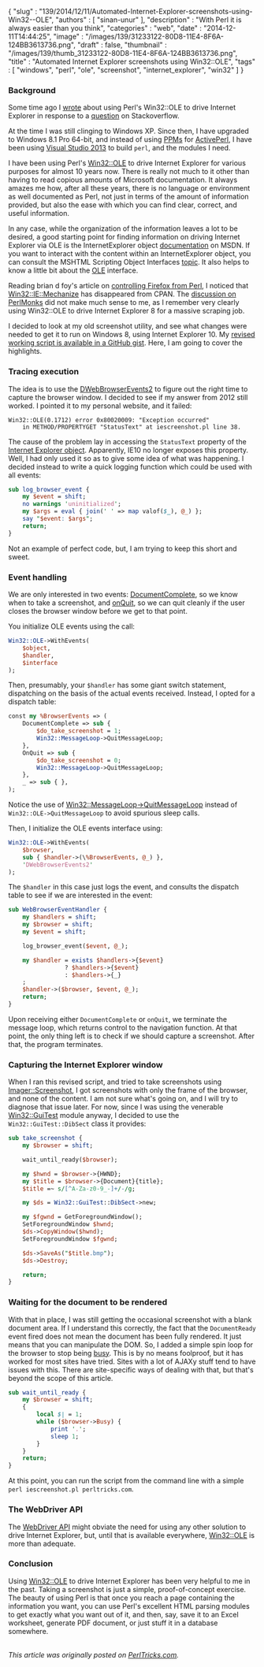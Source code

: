 {
   "slug" : "139/2014/12/11/Automated-Internet-Explorer-screenshots-using-Win32--OLE",
   "authors" : [
      "sinan-unur"
   ],
   "description" : "With Perl it is always easier than you think",
   "categories" : "web",
   "date" : "2014-12-11T14:44:25",
   "image" : "/images/139/31233122-80D8-11E4-8F6A-124BB3613736.png",
   "draft" : false,
   "thumbnail" : "/images/139/thumb_31233122-80D8-11E4-8F6A-124BB3613736.png",
   "title" : "Automated Internet Explorer screenshots using Win32::OLE",
   "tags" : [
      "windows",
      "perl",
      "ole",
      "screenshot",
      "internet_explorer",
      "win32"
   ]
}


### Background

Some time ago I [wrote](http://blog.nu42.com/2012/06/using-win32ole-with-events-to-capture.html) about using Perl's Win32::OLE to drive Internet Explorer in response to a [question](http://stackoverflow.com/a/11220026/100754) on Stackoverflow.

At the time I was still clinging to Windows XP. Since then, I have upgraded to Windows 8.1 Pro 64-bit, and instead of using [PPMs](http://www.activestate.com/activeperl/ppm-perl-modules) for [ActivePerl](http://www.activestate.com/activeperl), I have been using [Visual Studio 2013](http://blog.nu42.com/2014/11/64-bit-perl-5201-with-visual-studio.html) to build `perl`, and the modules I need.

I have been using Perl's [Win32::OLE](https://metacpan.org/pod/Win32::OLE) to drive Internet Explorer for various purposes for almost 10 years now. There is really not much to it other than having to read copious amounts of Microsoft documentation. It always amazes me how, after all these years, there is no language or environment as well documented as Perl, not just in terms of the amount of information provided, but also the ease with which you can find clear, correct, and useful information.

In any case, while the organization of the information leaves a lot to be desired, a good starting point for finding information on driving Internet Explorer via OLE is the InternetExplorer object [documentation](http://msdn.microsoft.com/en-us/library/aa752084%28v=vs.85%29) on MSDN. If you want to interact with the content within an InternetExplorer object, you can consult the MSHTML Scripting Object Interfaces [topic](http://msdn.microsoft.com/en-us/library/hh801967%28v=vs.85%29.aspx). It also helps to know a little bit about the [OLE](http://msdn.microsoft.com/en-us/library/19z074ky.aspx) interface.

Reading brian d foy's article on [controlling Firefox from Perl](https://perltricks.com/article/138/2014/12/7/Controlling-Firefox-from-Perl), I noticed that [Win32::IE::Mechanize](https://metacpan.org/search?q=Win32-IE-Mechanize) has disappeared from CPAN. The [discussion on PerlMonks](http://www.perlmonks.org?node_id=1061372) did not make much sense to me, as I remember very clearly using Win32::OLE to drive Internet Explorer 8 for a massive scraping job.

I decided to look at my old screenshot utility, and see what changes were needed to get it to run on Windows 8, using Internet Explorer 10. My [revised working script is available in a GitHub gist](https://gist.github.com/nanis/3dac6b386bd056095e12). Here, I am going to cover the highlights.

### Tracing execution

The idea is to use the [DWebBrowserEvents2](http://msdn.microsoft.com/en-us/library/aa768283%28v=vs.85%29.aspx) to figure out the right time to capture the browser window. I decided to see if my answer from 2012 still worked. I pointed it to my personal website, and it failed:

    Win32::OLE(0.1712) error 0x80020009: "Exception occurred"
        in METHOD/PROPERTYGET "StatusText" at iescreenshot.pl line 38.

The cause of the problem lay in accessing the `StatusText` property of the [Internet Explorer object](http://msdn.microsoft.com/en-us/library/aa752084%28v=vs.85%29). Apparently, IE10 no longer exposes this property. Well, I had only used it so as to give some idea of what was happening. I decided instead to write a quick logging function which could be used with all events:

```perl
sub log_browser_event {
    my $event = shift;
    no warnings 'uninitialized';
    my $args = eval { join(' ' => map valof($_), @_) };
    say "$event: $args";
    return;
}
```

Not an example of perfect code, but, I am trying to keep this short and sweet.

### Event handling

We are only interested in two events: [DocumentComplete](http://msdn.microsoft.com/en-us/library/aa768282%28v=vs.85%29.aspx), so we know when to take a screenshot, and [onQuit](http://msdn.microsoft.com/en-us/library/aa768340%28v=vs.85%29.aspx), so we can quit cleanly if the user closes the browser window before we get to that point.

You initialize OLE events using the call:

```perl
Win32::OLE->WithEvents(
    $object,
    $handler,
    $interface
);
```

Then, presumably, your `$handler` has some giant switch statement, dispatching on the basis of the actual events received. Instead, I opted for a dispatch table:

```perl
const my %BrowserEvents => (
    DocumentComplete => sub {
        $do_take_screenshot = 1;
        Win32::MessageLoop->QuitMessageLoop;
    },
    OnQuit => sub {
        $do_take_screenshot = 0;
        Win32::MessageLoop->QuitMessageLoop;
    },
    _ => sub { },
);
```

Notice the use of [Win32::MessageLoop-\>QuitMessageLoop](https://metacpan.org/pod/Win32::MessageLoop) instead of `Win32::OLE->QuitMessageLoop` to avoid spurious sleep calls.

Then, I initialize the OLE events interface using:

```perl
Win32::OLE->WithEvents(
    $browser,
    sub { $handler->(\%BrowserEvents, @_) },
    'DWebBrowserEvents2'
);
```

The `$handler` in this case just logs the event, and consults the dispatch table to see if we are interested in the event:

```perl
sub WebBrowserEventHandler {
    my $handlers = shift;
    my $browser = shift;
    my $event = shift;

    log_browser_event($event, @_);

    my $handler = exists $handlers->{$event}
                ? $handlers->{$event}
                : $handlers->{_}
    ;
    $handler->($browser, $event, @_);
    return;
}
```

Upon receiving either `DocumentComplete` or `onQuit`, we terminate the message loop, which returns control to the navigation function. At that point, the only thing left is to check if we should capture a screenshot. After that, the program terminates.

### Capturing the Internet Explorer window

When I ran this revised script, and tried to take screenshots using [Imager::Screenshot](https://metacpan.org/pod/Imager::Screenshot), I got screenshots with only the frame of the browser, and none of the content. I am not sure what's going on, and I will try to diagnose that issue later. For now, since I was using the venerable [Win32::GuiTest](https://metacpan.org/pod/Win32::GuiTest) module anyway, I decided to use the `Win32::GuiTest::DibSect` class it provides:

```perl
sub take_screenshot {
    my $browser = shift;

    wait_until_ready($browser);

    my $hwnd = $browser->{HWND};
    my $title = $browser->{Document}{title};
    $title =~ s/[^A-Za-z0-9_-]+/-/g;

    my $ds = Win32::GuiTest::DibSect->new;

    my $fgwnd = GetForegroundWindow();
    SetForegroundWindow $hwnd;
    $ds->CopyWindow($hwnd);
    SetForegroundWindow $fgwnd;

    $ds->SaveAs("$title.bmp");
    $ds->Destroy;

    return;
}
```

### Waiting for the document to be rendered

With that in place, I was still getting the occasional screenshot with a blank document area. If I understand this correctly, the fact that the `DocumentReady` event fired does not mean the document has been fully rendered. It just means that you can manipulate the DOM. So, I added a simple spin loop for the browser to stop being [busy](http://msdn.microsoft.com/en-us/library/aa752050%28v=vs.85%29). This is by no means foolproof, but it has worked for most sites have tried. Sites with a lot of AJAXy stuff tend to have issues with this. There are site-specific ways of dealing with that, but that's beyond the scope of this article.

```perl
sub wait_until_ready {
    my $browser = shift;
    {
        local $| = 1;
        while ($browser->Busy) {
            print '.';
            sleep 1;
        }
    }
    return;
}
```

At this point, you can run the script from the command line with a simple `perl iescreenshot.pl perltricks.com`.

### The WebDriver API

The [WebDriver API](http://msdn.microsoft.com/en-us/library/ie/dn725045%28v=vs.85%29.aspx) might obviate the need for using any other solution to drive Internet Explorer, but, until that is available everywhere, [Win32::OLE](https://metacpan.org/pod/Win32::OLE) is more than adequate.

### Conclusion

Using [Win32::OLE](https:/metacpan.org/pod/Win32::OLE) to drive Internet Explorer has been very helpful to me in the past. Taking a screenshot is just a simple, proof-of-concept exercise. The beauty of using Perl is that once you reach a page containing the information you want, you can use Perl's excellent HTML parsing modules to get exactly what you want out of it, and then, say, save it to an Excel worksheet, generate PDF document, or just stuff it in a database somewhere.

\
*This article was originally posted on [PerlTricks.com](http://perltricks.com).*
